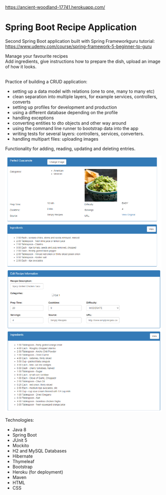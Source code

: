 https://ancient-woodland-17741.herokuapp.com/

# Spring Boot Recipe Application
Second Spring Boot application built with Spring Frameworkguru tutorial: <br/>
https://www.udemy.com/course/spring-framework-5-beginner-to-guru

Manage your favourite recipes <br/>
Add ingredients, give instructions how to prepare the dish, upload an image of how it looks.<br/> <br/>

Practice of building a CRUD application: <br/>
- setting up a data model with relations (one to one, many to many etc) <br/>
- clean separation into multiple layers, for example services, controllers, converts <br/>
- setting up profiles for development and production <br/>
- using a different database depending on the profile <br/>
- handling exceptions <br/>
- converting entities to dto objects and other way around <br/>
- using the command line runner to bootstrap data into the app <br/>
- writing tests for several layers: controllers, services, converters.<br/>
- handling multipart files: uploading images <br/>

Functionality for adding, reading, updating and deleting entries. <br/>

![alt text](https://github.com/szymonstuszek/spring5-recipe-app/blob/simonstk-master/src/main/resources/screens/recipe1.PNG)
![alt text](https://github.com/szymonstuszek/spring5-recipe-app/blob/simonstk-master/src/main/resources/screens/recipe2.PNG)


Technologies:
- Java 8
- Spring Boot
- JUnit 5
- Mockito
- H2 and MySQL Databases
- Hibernate
- Thymeleaf
- Bootstrap
- Heroku (for deployment)
- Maven
- HTML
- CSS
